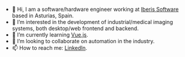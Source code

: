 - 👋 Hi, I am a software/hardware engineer working at [Iberis Software](https://iberisoft.com/) based in Asturias, Spain.
- 👀 I’m interested in the development of industrial/medical imaging systems, both desktop/web frontend and backend.
- 🌱 I’m currently learning [Vue.js](https://vuejs.org).
- 💞️ I’m looking to collaborate on automation in the industry.
- 📫 How to reach me: [LinkedIn](https://www.linkedin.com/in/pavelzaytsev/).
